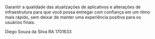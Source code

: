 Garantir a qualidade das atualizações
de aplicativos e alterações de infraestrutura para que
você possa entregar com confiança em um ritmo
mais rápido, sem deixar de manter uma experiência
positiva para os usuários finais.

Diego Souza da Silva RA 1701633
